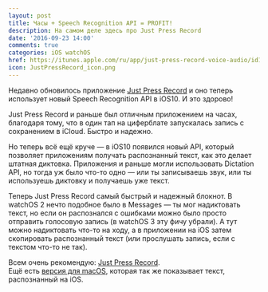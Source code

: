 ```yaml
---
layout: post
title: Часы + Speech Recognition API = PROFIT!
description: На самом деле здесь про Just Press Record
date: '2016-09-23 14:00'
comments: true
categories: iOS watchOS
href: https://itunes.apple.com/ru/app/just-press-record-voice-audio/id1033342465?mt=8&at=10lbPv
icon: JustPressRecord_icon.png
---
```

Недавно обновилось приложение [Just Press Record][iOS] и оно теперь использует новый Speech Recognition API в iOS10. И это здорово!

Just Press Record и раньше был отличным приложением на часах, благодаря тому, что в один тап на циферблате запускалась запись с сохранением в iCloud. Быстро и надежно.

Но теперь всё ещё круче — в iOS10 появился новый API, который позволяет приложениям получать распознанный текст, как это делает штатная диктовка. Приложения и раньше могли использовать Dictation API, но тогда уж было что-то одно — или ты записываешь звук, или ты используешь диктовку и получаешь уже текст.

Теперь Just Press Record самый быстрый и надежный блокнот. В watchOS 2 нечто подобное было в Messages — ты мог надиктовать текст, но если он распознался с ошибками можно было просто отправить голосовую запись (в watchOS 3 эту фичу убрали). А тут можно надиктовать что-то на ходу, а в приложении на iOS затем скопировать распознанный текст (или прослушать запись, если с текстом что-то не так).

Всем очень рекомендую: [Just Press Record][iOS].  
Ещё есть [версия для macOS][macOS], которая так же показывает текст, распознанный на iOS.

[iOS]: https://itunes.apple.com/ru/app/just-press-record-voice-audio/id1033342465?mt=8&at=10lbPv  "Just Press Record for iOS"
[macOS]: https://itunes.apple.com/us/app/just-press-record/id979561272?mt=12&at=10lbPv "Just Press Record for macOS"